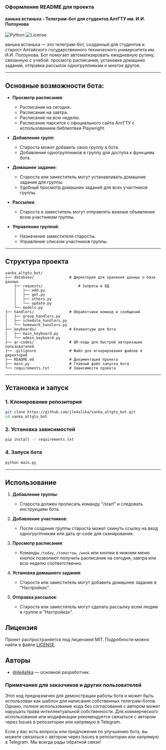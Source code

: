 ### Оформление README для проекта

#### **ванька встанька - Телеграм-бот для студентов АлтГТУ им. И.И. Ползунова**

![Python](https://img.shields.io/badge/python-3.10%2B-blue)
![License](https://img.shields.io/badge/license-MIT-green)

ванька встанька — это телеграм-бот, созданный для студентов и старост Алтайского государственного технического университета им. И.И. Ползунова. Бот помогает автоматизировать ежедневную рутину, связанную с учебой: просмотр расписания, установка домашних заданий, отправка рассылок одногруппникам и многое другое.

---

## Основные возможности бота:

- **Просмотр расписания**:
  - Расписание на сегодня.
  - Расписание на завтра.
  - Расписание на всю неделю.
  - Расписание парсится с официального сайта АлтГТУ с использованием библиотеки Playwright.

- **Добавление групп**:
  - Староста может добавить свою группу в бота.
  - Добавление одногруппников в группу для доступа к функциям бота.

- **Домашнее задание**:
  - Староста или заместитель могут устанавливать домашние задания для группы.
  - Удобный просмотр домашних заданий для всех участников группы.

- **Рассылки**:
  - Староста и заместитель могут отправлять важные объявления всем участникам группы.

- **Управление группой**:
  - Назначение заместителя старосты.
  - Управление списком участников группы.

---

## Структура проекта

```
vanka_altgtu_bot/
├── database/                # Директория для хранения данных о базе данных
    ├── requests/                # Запросы в БД
    │   ├── add.py
    │   ├── get.py
    │   ├── others.py
    │   └── update.py
    └── models.py
├── handlers/                # Обработчики команд и сообщений
│   ├── group_handlers.py
│   ├── schedule_handlers.py
│   └── homework_handlers.py
├── keyboards/               # Клавиатуры для бота
│   ├── main_keyboard.py
│   └── admin_keyboard.py
├── qr-codes/                # QR-коды для быстрой авторизации пользователей
├── .gitignore               # Файл для игнорирования файлов и директорий
├── README.md                # Документация проекта
├── main.py                  # Главный файл запуска бота
└── requirements.txt         # Зависимости проекта
```

---

## Установка и запуск

### 1. Клонирование репозитория

```bash
git clone https://github.com/jle4alika/vanka_altgtu_bot.git
cd vanka_altgtu_bot
```

### 2. Установка зависимостей

```bash
pip install -r requirements.txt
```

### 4. Запуск бота

```bash
python main.py
```

---

## Использование

1. **Добавление группы**:
   - Староста должен прописать команду "/start" и следовать инструкциям бота.

2. **Добавление участников**:
   - После создания группы староста может скинуть ссылку на вход одногруппникам или дать qr-code для сканирования.

3. **Просмотр расписания**:
   - Команды `/today`, `/tomorrow`, `/week` или кнопки в нижнем меню кнопок позволяют получить расписание на сегодня, завтра или всю неделю соответственно.

4. **Установка домашнего задания**:
   - Староста или заместитель могут добавить домашнее задание в "Настройках".

5. **Отправка рассылок**:
   - Староста или заместитель могут сделать рассылку всем людям в группе в "Настройках".



## Лицензия

Проект распространяется под лицензией MIT. Подробности можно найти в файле [LICENSE](LICENSE).



## Авторы

- [@jle4alika](https://github.com/jle4alika) — основной разработчик.



### Примечание для заказчиков и других пользователей

Этот код предназначен для демонстрации работы бота и может быть использован как шаблон для написания собственных телеграм-ботов. Однако, полное использование кода без согласования с автором может нарушать права интеллектуальной собственности. Для коммерческого использования или модификации рекомендуется связаться с автором через Issues в репозитории или напрямую в Telegram.



Если у вас есть вопросы или предложения по улучшению бота, вы можете связаться с автором через Issues в репозитории или напрямую в Telegram. Мы всегда рады обратной связи!
